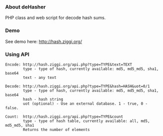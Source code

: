 ### About deHasher

PHP class and web script for decode hash sums.

### Demo

See demo here: http://hash.ziggi.org/

### Using API

    Encode: http://hash.ziggi.org/api.php?type=TYPE&text=TEXT
            type - type of hash, currently available: md5, md5_md5, sha1, base64
            text - any text

    Decode: http://hash.ziggi.org/api.php?type=TYPE&hash=HASH&uot=0/1
            type - type of hash, currently available: md5, md5_md5, sha1, base64
            hash - hash string
            uot (optional) - Use an external database. 1 - true, 0 - false.

    Count:  http://hash.ziggi.org/api.php?type=TYPE&count
            type - type of hash table, currently available: all, md5, md5_md5, sha1
            Returns the number of elements